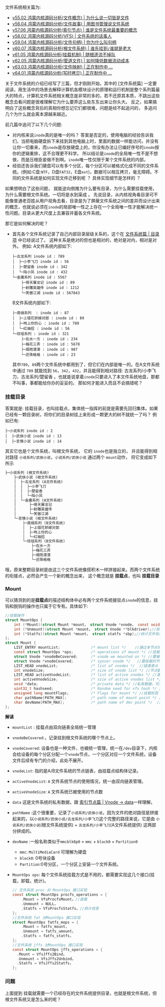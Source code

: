 
文件系统相关篇为: 

* [v55.02 鸿蒙内核源码分析(文件概念) | 为什么说一切皆是文件](/blog/55.md)
* [v56.04 鸿蒙内核源码分析(文件故事) | 用图书管理说文件系统](/blog/56.md)
* [v57.06 鸿蒙内核源码分析(索引节点) | 谁是文件系统最重要的概念](/blog/57.md)
* [v58.02 鸿蒙内核源码分析(VFS) | 文件系统的话事人](/blog/58.md)
* [v59.04 鸿蒙内核源码分析(文件句柄) | 你为什么叫句柄](/blog/59.md)
* [v60.07 鸿蒙内核源码分析(根文件系统) | 谁先挂到`/`谁就是老大](/blog/60.md)
* [v61.05 鸿蒙内核源码分析(挂载机制) | 随根逐流不掉队](/blog/61.md)
* [v62.05 鸿蒙内核源码分析(管道文件) | 如何降低数据流动成本](/blog/62.md)
* [v63.03 鸿蒙内核源码分析(文件映射) | 正在制作中 ... ](/blog/63.md)
* [v64.01 鸿蒙内核源码分析(写时拷贝) | 正在制作中 ... ](/blog/64.md)


关于文件系统的介绍已经写了三篇，但才刚刚开始，其中的 [文件系统篇] 一定要阅读，用生活中的场景去解释计算机各模块设计的原理和运行机制是整个系列篇最大的特点，计算机文件系统相关概念是非常的多的，若不还原其本质，不跳出这些概念去看问题是很难理解它为什么要弄这么些东东出来让你头大。 反之，如果搞明白了这些概念背后的真相你想忘记它们都很难，问题是经不起追问的， 多追问几个为什么就会离本源越来越近。

前几篇中追问了以下几个问题:

* 对内核来说`inode`真的是唯一的吗？ 答案是否定的，使用电脑的经验告诉我们，当把电脑硬盘拆下来挂到其他电脑上时，里面的数据一样能访问，并没有让你一切重来，而`inode`是存放硬盘上的，你没有办法让已编好序号的`inode`按你的逻辑重排，这不合理更不科学。 所以结论是`inode`的全局唯一性不是不想做，而是压根臣妾做不到啊。`inode`唯一性仅限于某个文件系统的内部。
* 经验还告诉我们硬盘可以有多个分区，每个分区可以被格式化成不同的文件系统。(例如:C盘:`NTF`，D盘`FAT32`，E盘`ext`)，数据可以相互拷贝，毫无障碍。不同的文件系统是如何实现文件迁移到呢 ？ 具体实现细节是怎样的 ？  

如果想明白了这些问题， 就能逆向倒推为什么要有目录，为什么需要挂载使用， 为什么需要根文件系统。一切将是水到渠成 。
先说目录，从内核视角看目录可不能像普通老百姓从用户视角去看，目录是为了屏蔽文件系统之间的差异而设计出来的概念，也就说必须在`inode`的局部唯一性之上存在一个全局唯一性才能解决统一性问题。目录从更大尺度上去兼容并蓄各文件系统。

那它是如何解决的呢？

* 首先各个文件系统记录了自己内部目录层级关系的，这个在 [文件系统篇 | 目录项](https://my.oschina.net/weharmony/blog/5165752) 中已经说过了。 这种关系是绝对的但也是相对的，绝对是对内，相对是对外。 例如:
  A文件系统内部如下:

    ```shell
    ├─古龙系列 inode id : 789
    │  ├─小李飞刀 inode id : 56
    │  ├─楚留香 inode id : 342
    │  └─陆小凤 inode id : 432
    └─金庸系列 inode id : 5567
        ├─倚天屠龙记 inode id : 89
        ├─射雕英雄传 inode id : 1212
        └─笑傲江湖 inode id : 567843
    ```

  B文件系统内部如下:

    ```shell
    ├─席绢系列  : inode id : 87 
    │  ├─上错花轿嫁对郎 : inode id : 89 
    │  ├─吻上你的心 : inode id : 789 
    │  └─红袖招 : inode id : 56 
    └─琼瑶系列 : inode id : 321 
        ├─在水一方 : inode id : 234 
        ├─梅花三弄 : inode id : 5678 
        ├─烟雨濛濛 : inode id : 987 
        └─还珠格格 : inode id : 23 
    ```

  其中`789`，`89`两个文件系统中都用到了，但它们在内部是唯一的。在A文件系统中通过 `789` 就能找到 `56`，`342`，`432`，并且能得到相对路径: 古龙系列/小李飞刀，古龙系列/楚留香 。也就是说拿着`inode`只要进入了本文件系统地盘，那都不叫事，事都能给你办的妥妥的。 那如何才能进入而且不会搞错呢？

### 挂载目录

答案就是: 挂载目录，也叫挂载点，集体统一指挥的前提是需要先回归集体。如果已经有一颗目录树，将你们的目录树挂上来形成一颗更大的树不就统一了吗？ 例如已有:

```shell
├─小说系列 inode id : 2
│  ├─武侠小说 inode id : 13
│  ├─言情小说 inode id : 14
```

其实它也是个文件系统，叫根文件系统， 它的 `inode`也是独立的， 并且能得到相对路径 `小说系列/武侠小说`，`小说系列/武侠小说`
通过两个 `mount`动作， 将它变成如下所示

```txt
├─小说系列 (根文件系统)
    ├─武侠小说 (根文件系统)
    │  ├─古龙系列 (A文件系统)
    │  │  ├─小李飞刀
    │  │  ├─楚留香
    │  │  └─陆小凤
    │  └─金庸系列 (A文件系统)
    │      ├─倚天屠龙记
    │      ├─射雕英雄传
    │      └─笑傲江湖
    └─言情小说 (根文件系统)
        ├─席绢系列 (B文件系统)
        │  ├─上错花轿嫁对郎
        │  ├─吻上你的心
        │  └─红袖招
        └─琼瑶系列 (B文件系统)
            ├─在水一方
            ├─梅花三弄
            ├─烟雨濛濛
            └─还珠格格
```

哦，原来整颗目录树是由这三个文件系统像搭积木一样拼接起来。而两个文件系统的衔接点，必然会产生一个新的概念出来， 这个概念就是 **挂载点**，也叫 **挂载目录**

### Mount

可以猜测到的是**挂载点**的描述结构体中必有两个文件系统接驳点`inode`的信息，挂钩和脱钩的操作也只属于它专有。具体如下:

```c
//挂载操作
struct MountOps {
    int (*Mount)(struct Mount *mount， struct Vnode *vnode， const void *data);//挂载
    int (*Unmount)(struct Mount *mount， struct Vnode **blkdriver);//卸载
    int (*Statfs)(struct Mount *mount， struct statfs *sbp);//统计文件系统的信息，如该文件系统类型、总大小、可用大小等信息
};
struct Mount {
    LIST_ENTRY mountList;              /* mount list */    //通过本节点将Mount挂到全局Mount链表上
    const struct MountOps *ops;        /* operations of mount */ //挂载操作函数 
    struct Vnode *vnodeBeCovered;      /* vnode we mounted on */ //要被挂载的节点 即 /bin1/vs/sd 对应的 vnode节点
    struct Vnode *vnodeCovered;        /* syncer vnode */   //要挂载的节点 即/dev/mmcblk0p0 对应的 vnode节点
    LIST_HEAD vnodeList;               /* list of vnodes */  //链表表头
    int vnodeSize;                     /* size of vnode list */ //节点数量
    LIST_HEAD activeVnodeList;         /* list of active vnodes */ //激活的节点链表
    int activeVnodeSize;               /* szie of active vnodes list *///激活的节点数量
    void *data;                        /* private data */ //私有数据，可使用这个成员作为一个指向它们自己内部数据的指针
    uint32_t hashseed;                 /* Random seed for vfs hash */ //vfs 哈希随机种子
    unsigned long mountFlags;          /* Flags for mount */ //挂载标签
    char pathName[PATH_MAX];           /* path name of mount point */ //挂载点路径名称  /bin1/vs/sd
    char devName[PATH_MAX];            /* path name of dev point */  //设备名称 /dev/mmcblk0p0
};
```

**解读**

* `mountList` : 挂载点由双向链表全局统一管理
* `vnodeBeCovered`:，记录挂到根文件系统的哪个节点上。
* `vnodeCovered`: 设备也是一种文件，也被统一管理，统一在`/dev`目录下，内核会给设备的每个分区分配一个`vnode`节点，一个分区对应一个文件系统，设备文件后续有专门的介绍，此处不展开。
* `vnodeList`: 指的是A/B文件系统的节点链表，由挂载点结构体记录。
* `activeVnodeList`: `A` 文件系统节点的使用情况，统一由双向链表管理。
* `activeVnodeSize`: `A` 文件系统已被使用的节点数
* `data` 这是文件系统的私有数据，跟 [索引节点篇 | Vnode -> data](https://my.oschina.net/weharmony/blog/5168716)一样理解。
* `pathName` :这个很重要，记录了`小说系列/武侠小说`，因为文件的绝对路径是拼接起来的，以`小说系列/武侠小说/古龙系列/小李飞刀`这个完整的路径来说，它是由 `小说系列/武侠小说`(根文件系统提供) + `古龙系列/小李飞刀`(A文件系统提供) 这两部分拼成的。
* `devName` :一般名称类似于`mmcblk0p0` = `mmc` + `block0` + `Partition0`
  * `mmc`: `MultiMediaCard` 可理解为硬盘
  * `block0`: 0号块设备
  * `Partition`:0号分区，一个分区上安装一个文件系统。
* `MountOps ops`: 每个文件系统挂载方式是不用的，都需要实现这几个接口(挂载，卸载，统计)。

  ```c
  // 文件系统 proc 对 MountOps 接口实现
  const struct MountOps procfs_operations = {
      .Mount = VfsProcfsMount，//装载
      .Unmount = NULL，
      .Statfs = VfsProcfsStatfs，//统计信息
  };
  //文件系统 fat 对MountOps 接口实现
  struct MountOps fatfs_mops = {
      .Mount = fatfs_mount，
      .Unmount = fatfs_umount，
      .Statfs = fatfs_statfs，
  };
  //文件系统 jffs 对MountOps 接口实现
  const struct MountOps jffs_operations = {
    .Mount = VfsJffs2Bind，
    .Unmount = VfsJffs2Unbind，
    .Statfs = VfsJffs2Statfs，
  };
  ```

### 问题

上面提到 挂载就需要一个已经存在的文件系统提供目录，也就是根文件系统，但根文件系统又是怎么来的呢？  







  

